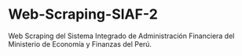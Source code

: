 # Web-Scraping-SIAF-2
 Web Scraping del Sistema Integrado de Administración Financiera del Ministerio de Economía y Finanzas del Perú.
